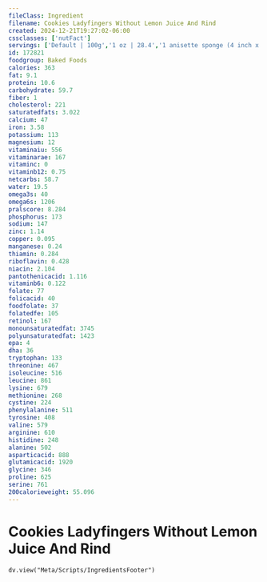 ```yaml
---
fileClass: Ingredient
filename: Cookies Ladyfingers Without Lemon Juice And Rind
created: 2024-12-21T19:27:02-06:00
cssclasses: ['nutFact']
servings: ['Default | 100g','1 oz | 28.4','1 anisette sponge (4 inch x 1-1/8 inch x 7/8 inch) | 13','1 breakfast treat (approx 4 inch x 2 inch x 7/8 inch) | 24','1 ladyfinger | 11']
id: 172821
foodgroup: Baked Foods
calories: 363
fat: 9.1
protein: 10.6
carbohydrate: 59.7
fiber: 1
cholesterol: 221
saturatedfats: 3.022
calcium: 47
iron: 3.58
potassium: 113
magnesium: 12
vitaminaiu: 556
vitaminarae: 167
vitaminc: 0
vitaminb12: 0.75
netcarbs: 58.7
water: 19.5
omega3s: 40
omega6s: 1206
pralscore: 8.284
phosphorus: 173
sodium: 147
zinc: 1.14
copper: 0.095
manganese: 0.24
thiamin: 0.284
riboflavin: 0.428
niacin: 2.104
pantothenicacid: 1.116
vitaminb6: 0.122
folate: 77
folicacid: 40
foodfolate: 37
folatedfe: 105
retinol: 167
monounsaturatedfat: 3745
polyunsaturatedfat: 1423
epa: 4
dha: 36
tryptophan: 133
threonine: 467
isoleucine: 516
leucine: 861
lysine: 679
methionine: 268
cystine: 224
phenylalanine: 511
tyrosine: 408
valine: 579
arginine: 610
histidine: 248
alanine: 502
asparticacid: 888
glutamicacid: 1920
glycine: 346
proline: 625
serine: 761
200calorieweight: 55.096
---
```


# Cookies Ladyfingers Without Lemon Juice And Rind

```dataviewjs
dv.view("Meta/Scripts/IngredientsFooter")
```